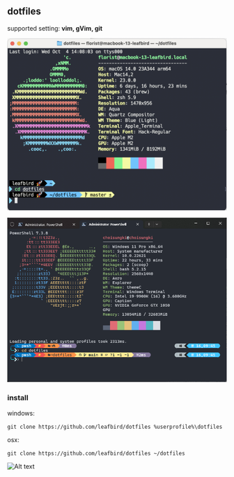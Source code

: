 ## dotfiles

supported setting: **vim, gVim, git**

![](./screenshots/mac_terminal.png)

![](./screenshots/win_terminal.png)

### install

windows:
```
git clone https://github.com/leafbird/dotfiles %userprofile%\dotfiles
```

osx:
```
git clone https://github.com/leafbird/dotfiles ~/dotfiles
```
![Alt text](image.png)